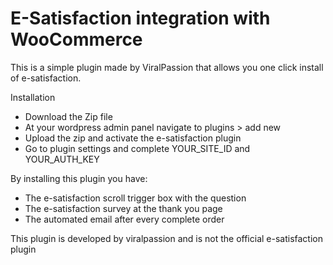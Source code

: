 # E-Satisfaction integration with WooCommerce

This is a simple plugin made by ViralPassion that allows you one click install of e-satisfaction.

Installation
  - Download the Zip file
  - At your wordpress admin panel navigate to plugins > add new
  - Upload the zip and activate the e-satisfaction plugin
  - Go to plugin settings and complete YOUR_SITE_ID and YOUR_AUTH_KEY

By installing this plugin you have:
  - The e-satisfaction scroll trigger box with the question
  - The e-satisfaction survey at the thank you page
  - The automated email after every complete order

This plugin is developed by viralpassion and is not the official e-satisfaction plugin
